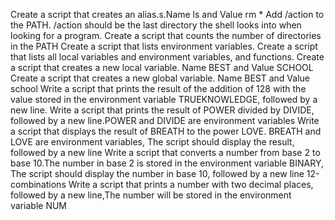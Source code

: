 Create a script that creates an alias.s.Name ls and Value rm *
Add /action to the PATH. /action should be the last directory the shell looks into when looking for a program.
Create a script that counts the number of directories in the PATH
Create a script that lists environment variables.
 Create a script that lists all local variables and environment variables, and functions. 
Create a script that creates a new local variable. Name BEST and Value SCHOOL
Create a script that creates a new global variable. Name BEST and Value school 
Write a script that prints the result of the addition of 128 with the value stored in the environment variable TRUEKNOWLEDGE, followed by a new line.
Write a script that prints the result of POWER divided by DIVIDE, followed by a new line.POWER and DIVIDE are environment variables
Write a script that displays the result of BREATH to the power LOVE. BREATH and LOVE are environment variables, The script should display the result, followed by a new line
Write a script that converts a number from base 2 to base 10.The number in base 2 is stored in the environment variable BINARY, The script should display the number in base 10, followed by a new line
12-combinations
Write a script that prints a number with two decimal places, followed by a new line,The number will be stored in the environment variable NUM
